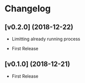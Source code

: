 # Changelog

## [v0.2.0] (2018-12-22)

* Limitting already running process

* First Release
## [v0.1.0] (2018-12-21)

* First Release
